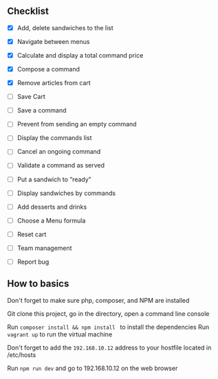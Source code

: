 
## Checklist 

- [x] Add, delete sandwiches to the list 
- [x] Navigate between menus
- [x] Calculate and display a total command price 
- [x] Compose a command 
- [x] Remove articles from cart 
- [ ] Save Cart
- [ ] Save a command 
- [ ] Prevent from sending an empty command 
- [ ] Display the commands list
- [ ] Cancel an ongoing command 
- [ ] Validate a command as served 
- [ ] Put a sandwich to “ready”
- [ ] Display sandwiches by commands 
- [ ] Add desserts and drinks
- [ ] Choose a Menu formula 
- [ ] Reset cart 
- [ ] Team management 
- [ ] Report bug 




## How to basics 
Don't forget to make sure php, composer, and NPM are installed

Git clone this project, go in the directory, open a command line console 

Run `composer install && npm install ` to install the  dependencies 
Run `vagrant up` to run the virtual machine 

Don't forget to add the `192.168.10.12` address to your hostfile located in /etc/hosts 

Run `npm run dev` and go to 192.168.10.12 on the web browser 
